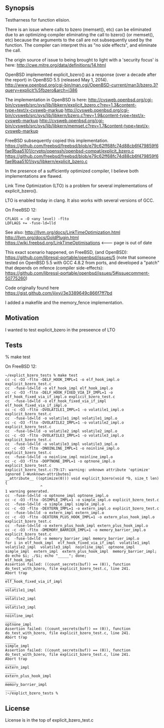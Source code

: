 ## Synopsis

Testharness for function elision.

There is an issue where calls to bzero (memset(), etc) can be eliminated due to an optimizing compiler eliminating the call to bzero() (or memset(), etc) because the arguments to the call are not subsequently used by the function. The compiler can interpret this as "no side effects", and eliminate the call.

The origin source of issue to being brought to light with a 'security focus' is here: http://cwe.mitre.org/data/definitions/14.html

OpenBSD implemented explicit_bzero() as a response (over a decade after the report) in OpenBSD 5.5 (released May 1, 2014).
http://www.openbsd.org/cgi-bin/man.cgi/OpenBSD-current/man3/bzero.3?query=explicit%5fbzero&arch=i386

The implementation in OpenBSD is here:
http://cvsweb.openbsd.org/cgi-bin/cvsweb/src/sys/lib/libkern/explicit_bzero.c?rev=1.3&content-type=text/x-cvsweb-markup
http://cvsweb.openbsd.org/cgi-bin/cvsweb/src/sys/lib/libkern/bzero.c?rev=1.9&content-type=text/x-cvsweb-markup
http://cvsweb.openbsd.org/cgi-bin/cvsweb/src/sys/lib/libkern/memset.c?rev=1.7&content-type=text/x-cvsweb-markup

FreeBSD subsequently copied this implementation.
https://github.com/freebsd/freebsd/blob/e79c62ff68fc74d88cb6f479859f6fae9baa5101/crypto/openssh/openbsd-compat/explicit_bzero.c
https://github.com/freebsd/freebsd/blob/e79c62ff68fc74d88cb6f479859f6fae9baa5101/sys/libkern/explicit_bzero.c

In the presence of a sufficiently optimized compiler, I believe both implementations are flawed.

Link Time Optimization (LTO) is a problem for several implementations of explicit_bzero(). 

LTO is enabled today in clang. It also works with several versions of GCC.

On FreeBSD 12:
```
CFLAGS = -O <any level) -flto
LDFLAGS += -fuse-ld=lld
```

See also:
http://llvm.org/docs/LinkTimeOptimization.html
http://llvm.org/docs/GoldPlugin.html
https://wiki.freebsd.org/LinkTimeOptimisations <--- page is out of date

This exact scenario happened, on FreeBSD, (and OpenBSD): https://github.com/libressl-portable/openbsd/issues/5 
(note that someone tested on OpenBSD 5.5 with GCC 4.8.2 from ports, and developed a "patch" that depends on mfence (compiler side-effects):
https://github.com/libressl-portable/openbsd/issues/5#issuecomment-50775260)

Code originally found here
https://gist.github.com/jiixyj/3e3389649c866f7ff7bd

I added a makefile and the memory_fence implementation.

## Motivation

I wanted to test explicit_bzero in the preseence of LTO

## Tests

% make test

On FreeBSD 12:

```
~/explict_bzero_tests % make test
cc -c -O3 -flto -DELF_HOOK_IMPL=1 -o elf_hook_impl.o explicit_bzero_test.c
cc  -fuse-ld=lld -o elf_hook_impl elf_hook_impl.o
cc -c -O3 -flto -DELF_HOOK_FIXED_VIA_IF_IMPL=1 -o elf_hook_fixed_via_if_impl.o explicit_bzero_test.c
cc  -fuse-ld=lld -o elf_hook_fixed_via_if_impl elf_hook_fixed_via_if_impl.o
cc -c -O3 -flto -DVOLATILE1_IMPL=1 -o volatile1_impl.o explicit_bzero_test.c
cc  -fuse-ld=lld -o volatile1_impl volatile1_impl.o
cc -c -O3 -flto -DVOLATILE2_IMPL=1 -o volatile2_impl.o explicit_bzero_test.c
cc  -fuse-ld=lld -o volatile2_impl volatile2_impl.o
cc -c -O3 -flto -DVOLATILE3_IMPL=1 -o volatile3_impl.o explicit_bzero_test.c
cc  -fuse-ld=lld -o volatile3_impl volatile3_impl.o
cc -c -O3 -flto -DNOINLINE_IMPL=1 -o noinline_impl.o explicit_bzero_test.c
cc  -fuse-ld=lld -o noinline_impl noinline_impl.o
cc -c -O3 -flto -DOPTNONE_IMPL=1 -o optnone_impl.o explicit_bzero_test.c
explicit_bzero_test.c:79:17: warning: unknown attribute 'optimize' ignored [-Wunknown-attributes]
__attribute__ ((optimize(0))) void explicit_bzero(void *b, size_t len) {
                ^
1 warning generated.
cc  -fuse-ld=lld -o optnone_impl optnone_impl.o
cc -c -O3 -flto -DSIMPLE_IMPL=1 -o simple_impl.o explicit_bzero_test.c
cc  -fuse-ld=lld -o simple_impl simple_impl.o
cc -c -O3 -flto -DEXTERN_IMPL=1 -o extern_impl.o explicit_bzero_test.c
cc  -fuse-ld=lld -o extern_impl extern_impl.o
cc -c -O3 -flto -DEXTERN_PLUS_HOOK_IMPL=1 -o extern_plus_hook_impl.o explicit_bzero_test.c
cc  -fuse-ld=lld -o extern_plus_hook_impl extern_plus_hook_impl.o
cc -c -O3 -flto -DMEMORY_BARRIER_IMPL=1 -o memory_barrier_impl.o explicit_bzero_test.c
cc  -fuse-ld=lld -o memory_barrier_impl memory_barrier_impl.o
for i in elf_hook_impl  elf_hook_fixed_via_if_impl  volatile1_impl  volatile2_impl  volatile3_impl  noinline_impl  optnone_impl  simple_impl  extern_impl  extern_plus_hook_impl  memory_barrier_impl; do echo $i; ./$i; echo "_____"; done;
elf_hook_impl
Assertion failed: ((count_secrets(buf)) == (0)), function do_test_with_bzero, file explicit_bzero_test.c, line 241.
Abort trap
_____
elf_hook_fixed_via_if_impl
_____
volatile1_impl
_____
volatile2_impl
_____
volatile3_impl
_____
noinline_impl
_____
optnone_impl
Assertion failed: ((count_secrets(buf)) == (0)), function do_test_with_bzero, file explicit_bzero_test.c, line 241.
Abort trap
_____
simple_impl
Assertion failed: ((count_secrets(buf)) == (0)), function do_test_with_bzero, file explicit_bzero_test.c, line 241.
Abort trap
_____
extern_impl
_____
extern_plus_hook_impl
_____
memory_barrier_impl
_____
:~/explict_bzero_tests %
```

## License

License is in the top of explicit_bzero_test.c

